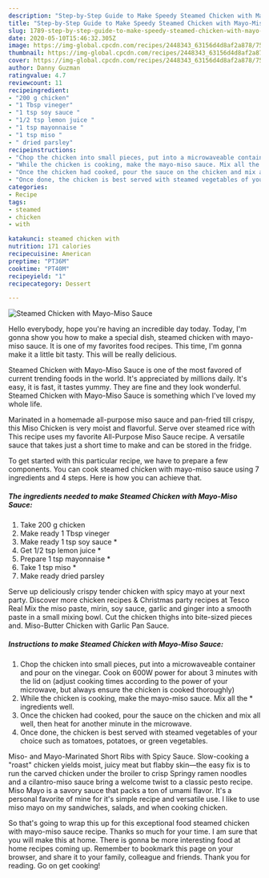 ```yaml
---
description: "Step-by-Step Guide to Make Speedy Steamed Chicken with Mayo-Miso Sauce"
title: "Step-by-Step Guide to Make Speedy Steamed Chicken with Mayo-Miso Sauce"
slug: 1789-step-by-step-guide-to-make-speedy-steamed-chicken-with-mayo-miso-sauce
date: 2020-05-10T15:46:32.305Z
image: https://img-global.cpcdn.com/recipes/2448343_63156d4d8af2a878/751x532cq70/steamed-chicken-with-mayo-miso-sauce-recipe-main-photo.jpg
thumbnail: https://img-global.cpcdn.com/recipes/2448343_63156d4d8af2a878/751x532cq70/steamed-chicken-with-mayo-miso-sauce-recipe-main-photo.jpg
cover: https://img-global.cpcdn.com/recipes/2448343_63156d4d8af2a878/751x532cq70/steamed-chicken-with-mayo-miso-sauce-recipe-main-photo.jpg
author: Danny Guzman
ratingvalue: 4.7
reviewcount: 11
recipeingredient:
- "200 g chicken"
- "1 Tbsp vineger"
- "1 tsp soy sauce "
- "1/2 tsp lemon juice "
- "1 tsp mayonnaise "
- "1 tsp miso "
- " dried parsley"
recipeinstructions:
- "Chop the chicken into small pieces, put into a microwaveable container and pour on the vinegar. Cook on 600W power for about 3 minutes with the lid on (adjust cooking times according to the power of your microwave, but always ensure the chicken is cooked thoroughly)"
- "While the chicken is cooking, make the mayo-miso sauce. Mix all the * ingredients well."
- "Once the chicken had cooked, pour the sauce on the chicken and mix all well, then heat for another minute in the microwave."
- "Once done, the chicken is best served with steamed vegetables of your choice such as tomatoes, potatoes, or green vegetables."
categories:
- Recipe
tags:
- steamed
- chicken
- with

katakunci: steamed chicken with 
nutrition: 171 calories
recipecuisine: American
preptime: "PT36M"
cooktime: "PT40M"
recipeyield: "1"
recipecategory: Dessert

---
```



![Steamed Chicken with Mayo-Miso Sauce](https://img-global.cpcdn.com/recipes/2448343_63156d4d8af2a878/751x532cq70/steamed-chicken-with-mayo-miso-sauce-recipe-main-photo.jpg)

Hello everybody, hope you're having an incredible day today. Today, I'm gonna show you how to make a special dish, steamed chicken with mayo-miso sauce. It is one of my favorites food recipes. This time, I'm gonna make it a little bit tasty. This will be really delicious.

Steamed Chicken with Mayo-Miso Sauce is one of the most favored of current trending foods in the world. It's appreciated by millions daily. It's easy, it is fast, it tastes yummy. They are fine and they look wonderful. Steamed Chicken with Mayo-Miso Sauce is something which I've loved my whole life.

Marinated in a homemade all-purpose miso sauce and pan-fried till crispy, this Miso Chicken is very moist and flavorful. Serve over steamed rice with This recipe uses my favorite All-Purpose Miso Sauce recipe. A versatile sauce that takes just a short time to make and can be stored in the fridge.


To get started with this particular recipe, we have to prepare a few components. You can cook steamed chicken with mayo-miso sauce using 7 ingredients and 4 steps. Here is how you can achieve that.

<!--inarticleads1-->

##### The ingredients needed to make Steamed Chicken with Mayo-Miso Sauce:

1. Take 200 g chicken
1. Make ready 1 Tbsp vineger
1. Make ready 1 tsp soy sauce *
1. Get 1/2 tsp lemon juice *
1. Prepare 1 tsp mayonnaise *
1. Take 1 tsp miso *
1. Make ready  dried parsley


Serve up deliciously crispy tender chicken with spicy mayo at your next party. Discover more chicken recipes &amp; Christmas party recipes at Tesco Real Mix the miso paste, mirin, soy sauce, garlic and ginger into a smooth paste in a small mixing bowl. Cut the chicken thighs into bite-sized pieces and. Miso-Butter Chicken with Garlic Pan Sauce. 

<!--inarticleads2-->

##### Instructions to make Steamed Chicken with Mayo-Miso Sauce:

1. Chop the chicken into small pieces, put into a microwaveable container and pour on the vinegar. Cook on 600W power for about 3 minutes with the lid on (adjust cooking times according to the power of your microwave, but always ensure the chicken is cooked thoroughly)
1. While the chicken is cooking, make the mayo-miso sauce. Mix all the * ingredients well.
1. Once the chicken had cooked, pour the sauce on the chicken and mix all well, then heat for another minute in the microwave.
1. Once done, the chicken is best served with steamed vegetables of your choice such as tomatoes, potatoes, or green vegetables.


Miso- and Mayo-Marinated Short Ribs with Spicy Sauce. Slow-cooking a &#34;roast&#34; chicken yields moist, juicy meat but flabby skin—the easy fix is to run the carved chicken under the broiler to crisp Springy ramen noodles and a cilantro-miso sauce bring a welcome twist to a classic pesto recipe. Miso Mayo is a savory sauce that packs a ton of umami flavor. It&#39;s a personal favorite of mine for it&#39;s simple recipe and versatile use. I like to use miso mayo on my sandwiches, salads, and when cooking chicken. 

So that's going to wrap this up for this exceptional food steamed chicken with mayo-miso sauce recipe. Thanks so much for your time. I am sure that you will make this at home. There is gonna be more interesting food at home recipes coming up. Remember to bookmark this page on your browser, and share it to your family, colleague and friends. Thank you for reading. Go on get cooking!
